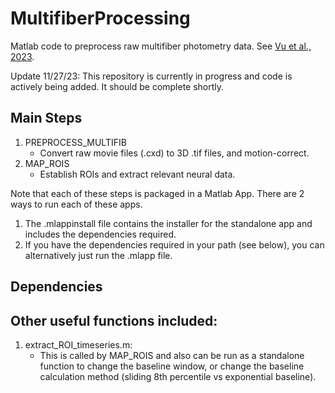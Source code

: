 # MultifiberProcessing
Matlab code to preprocess raw multifiber photometry data. See [Vu et al., 2023](https://www.biorxiv.org/content/10.1101/2023.11.17.567425v1).

Update 11/27/23: This repository is currently in progress and code is actively being added. It should be complete shortly.

## Main Steps
1. PREPROCESS_MULTIFIB
   * Convert raw movie files (.cxd) to 3D .tif files, and motion-correct.
2. MAP_ROIS
   * Establish ROIs and extract relevant neural data.


Note that each of these steps is packaged in a Matlab App. There are 2 ways to run each of these apps.
1. The .mlappinstall file contains the installer for the standalone app and includes the dependencies required.
2. If you have the dependencies required in your path (see below), you can alternatively just run the .mlapp file.

## Dependencies

## Other useful functions included:
1. extract_ROI_timeseries.m:
   * This is called by MAP_ROIS and also can be run as a standalone function to change the baseline window, or change the baseline calculation method (sliding 8th percentile vs exponential baseline). 






